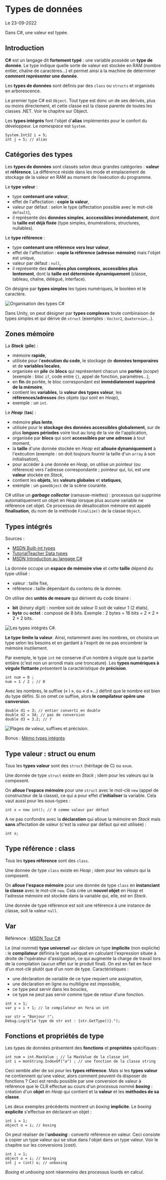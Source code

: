 # Types de données

Le 23-09-2022

Dans C#, une valeur est typée.

## Introduction

**C#** est un langage dit **fortement typé** : une variable possède un **type de donnée**. Le type indique quelle sorte de valeur est stockée en RAM (nombre entier, chaîne de caractères...) et permet ainsi à la machine de déterminer **comment représenter une donnée**. 

Les **types de données** sont définis par des `class` ou `structs` et organisés en arborescence. 

Le premier type C# est `Object`. Tout type est donc un de ses dérivés, plus ou moins directement, et cette classe est la classe parente de toutes les classes .NET. Voir le chapitre sur Object.

Les **types intégrés** font l'objet d'**alias** implémentés pour le confort du développeur. Le *namespace* est `System`.
```
System.Int32 i = 5; 
int j = 5; // alias
```

## Catégories des types

Les **types de données** sont classés selon deux grandes catégories : **valeur** et **référence**. La différence réside dans les mode et emplacement de stockage de la valeur en RAM au moment de l’exécution du programme.

Le **type valeur** : 
- type **contenant une valeur**,
- effet de l'affectation : **copie la valeur**,
- valeur par défaut : selon le type (affectation possible avec le mot-clé `default`),
- il représente des **données simples**, **acccessibles immédiatement**, dont la **taille est déjà fixée** (type simples, énumérations, structures, nullables).

Le **type référence** : 
- type **contenant une référence vers leur valeur**,
- effet de l'affectation : **copie la référence (adresse mémoire)** mais l'objet est unique,
- valeur par défaut : `null`,
- il représente des **données plus complexes**, **accessibles plus lentement**, dont la **taille est déterminée dynamiquement** (classe, tableau, chaîne, délégué, interface).

On désigne par **types simples** les types numériques, le booléen et le caractère. 

![Organisation des types C#](../../media/csharp/types_arbre.svg)

Dans Unity, on peut désigner par **types complexes** toute combinaison de types simples et qui dérive de `struct` (exemples : `Vector2`, `Quaternion`...).

## Zones mémoire

La ***Stack*** (**pile**) :
- mémoire **rapide**,
- utilisée pour l'**exécution du code**, le stockage de **données temporaires** et de **variables locales**,
- organisée en **pile** de **blocs** qui représentent chacun une **portée** (*scope*) (exemple : bloc `if`, code entre `{}`, appel de fonction, paramètres...),
- en **fin** de portée, le bloc correspondant est **immédiatement supprimé de la mémoire**, 
- contient les **variables**, la **valeur des types valeur**, les **références/adresses** des objets (qui sont en *Heap*),
- exemple : un `int`.

Le ***Heap*** (**tas**) :
- mémoire **plus lente**,
- utilisée pour le **stockage des données accessibles globalement**, sur de plus **longues périodes** voire tout au long de la vie de l'application,
- organisée par **blocs** qui sont **accessibles par une adresse** à tout moment,
- la **taille** d'une donnée stockée en *Heap* est **allouée dynamiquement** à l'exécution (exemple : on doit toujours fournir la taille d'un `array` à son initialisation),
- pour accéder à une donnée en *Heap*, on utilise un pointeur (ou référence) vers l'adresse correspondante ; pointeur qui, lui, est une **valeur** stockée en *Stack*,
- contient les **objets**, les **valeurs globales** et **statiques**,
- exemple : un `gameObject` de la scène courante.

C# utilise un ***garbage collector*** (ramasse-miettes) : processus qui supprime automatiquement un objet en *Heap* lorsque plus aucune variable ne référence cet objet. Ce processus de désallocation mémoire est appelé **finalisation**, du nom de la méthode `Finalize()` de la classe `Object`. 

## Types intégrés

Sources : 
- [MSDN Built-int types](https://docs.microsoft.com/fr-fr/dotnet/csharp/language-reference/builtin-types/built-in-types "MSDN Built-int types") 
- [TutorialTeacher Data types](https://www.tutorialsteacher.com/csharp/csharp-data-types "TutorialTeacher Data types")
- [MSDN Introduction au langage C#](https://docs.microsoft.com/fr-fr/dotnet/csharp/language-reference/language-specification/introduction "MSDN Introduction au langage C#")

La donnée occupe un **espace de mémoire vive** et cette **taille** dépend du type utilisé :
- valeur : taille fixe,
- référence : taille dépendant du contenu de la donnée.

On utilise des **unités de mesure** qui dérivent du code binaire :
- **bit** (*binary digit*) : nombre soit de valeur 0 soit de valeur 1 (2 états),
- **byte** ou **octet** : composé de 8 bits. Exemple : 2 bytes = 16 bits = 2 × 2 × 2 × 2 bits.

![Les types intégrés C#.](../../media/csharp/types.svg)

**Le type limite la valeur**. Ainsi, notamment avec les nombres, on choisira un type selon les besoins et en gardant à l'esprit de ne pas encombrer la mémoire inutilement. 

Par exemple, le type `int` ne conserve d'un nombre à virgule que la partie entière (c'est non un arrondi mais une troncature). Les **types numériques à virgule flottante** présentent la caractéristique de **précision**. 
```
int num = 0 ;
num = 1 / 2 ; // 0
```

Avec les nombres, le suffixe (« l », ou « d »...) définit que le nombre est bien du type défini. Si on omet ce suffixe, alors **le compilateur opère une conversion**.
```
double d1 = 3; // entier converti en double
double d2 = 3d; // pas de conversion
double d3 = 3.2; // ?
```

![Plages de valeur, suffixes et précision.](../../media/csharp/types_plages_precision.svg)

Bonus : [Mémo types intégrés](https://alexandrevenet.github.io/media/csharp/types_memo.svg "Mémo types intégrés")

## Type valeur : struct ou enum

Tous les **types valeur** sont des `struct` (héritage de C) ou `enum`. 

Une donnée de type `struct` existe en *Stack* ; idem pour les valeurs qui la composent.

On **alloue l'espace mémoire** pour une `struct` avec le mot-clé `new` (appel de constructeur de la classe), ce qui a pour effet d'**initialiser** la variable. Cela vaut aussi pour les sous-types :
```
int x = new int(); // 0 comme valeur par défaut
```

A ne pas confondre avec la **déclaration** qui alloue la mémoire en *Stack* mais **sans** affectation de valeur (c'est la valeur par défaut qui est utilisée) :
```
int x;
```

## Type référence : class

Tous les **types référence** sont des `class`.

Une donnée de type `class` existe en *Heap* ; idem pour les valeurs qui la composent.

On **alloue l'espace mémoire** pour une donnée de type `class` en **instanciant la classe** avec le mot-clé `new`. Cela crée un **nouvel objet** en *Heap* et l'adresse mémoire est stockée dans la variable qui, elle, est en *Stack*.

Une donnée de type référence est soit une référence à une instance de classe, soit la valeur `null`.

## Var

Référence : [MSDN Tour C#](https://docs.microsoft.com/fr-fr/dotnet/csharp/tour-of-csharp/ "MSDN Tour C#")

Le (mal nommé) **type universel** `var` déclare un type **implicite** (non explicite) : le **compilateur** définira le type adéquat en calculant l'expression située à droite de l'opérateur d'assignation, ce qui augmente la charge de travail lors de la compilation (aucun effet sur le produit final). On est en fait en face d'un mot-clé plutôt que d'un nom de type. Caractéristiques : 
- une déclaration de variable de ce type requiert une assignation, 
- une déclaration en ligne ou multiligne est impossible,
- ce type peut servir dans les boucles,
- ce type ne peut pas servir comme type de retour d'une fonction.
```
int x = 1;
var y = i + 1; // le compilateur en fera un int

var str = "Bonjour !";
Debug.Log($"Le type de str est : {str.GetType()}.");
```

## Fonctions et propriétés de type

Les types de données présentent des **fonctions** et **propriétés** spécifiques : 
```
int num = int.MaxValue ; // la MaxValue de la classe int
int i = monString.IndexOf("a") ; // une fonction de la classe string
```

Ceci semble aller de soi pour les **types référence**. Mais si les **types valeur** ne contiennent qu'une valeur, alors comment peuvent-ils disposer de fonctions ? Ceci est rendu possible par une conversion de valeur à référence que le CLR effectue au cours d'un processus nommé ***boxing*** : création d'un **objet** en *Heap* qui contient et la **valeur** et les **méthodes de sa classe**. 

Les deux exemples précédents montrent un *boxing* **implicite**. Le *boxing* **explicite** s'effectue en déclarant un objet :
```
int i = 1;
object o = i; // boxing
```

On peut réaliser de l'***unboxing*** : convertir référence en valeur. Ceci consiste à copier un type valeur qui se situe dans l'objet dans un type valeur. Voir le chapitre sur les conversions (*cast*).
```
int i = 1;
object o = i; // boxing
int j = (int) o; // unboxing
```

*Boxing* et *unboxing* sont néanmoins des processus lourds en calcul.